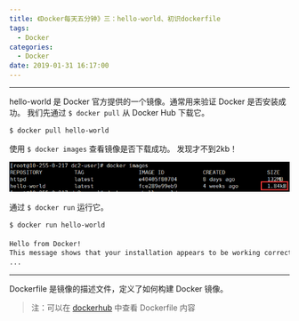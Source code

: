 ```yaml
---
title: 《Docker每天五分钟》三：hello-world、初识dockerfile
tags:
  - Docker
categories:
  - Docker
date: 2019-01-31 16:17:00
---
```


<hr>

hello-world 是 Docker 官方提供的一个镜像。通常用来验证 Docker 是否安装成功。 我们先通过 `$ docker pull` 从 Docker Hub 下载它。
```bash
$ docker pull hello-world
```

使用 `$ docker images` 查看镜像是否下载成功。 发现才不到2kb！ 

![Size 1.84kB](Docker每天五分钟3/1.png)

通过 `$ docker run` 运行它。

```bash
$ docker run hello-world

Hello from Docker!
This message shows that your installation appears to be working correctly.
...
```

<hr>

Dockerfile 是镜像的描述文件，定义了如何构建 Docker 镜像。

> 注：可以在 [dockerhub](https://hub.docker.com/_/hello-world?tab=description) 中查看 Dockerfile 内容



